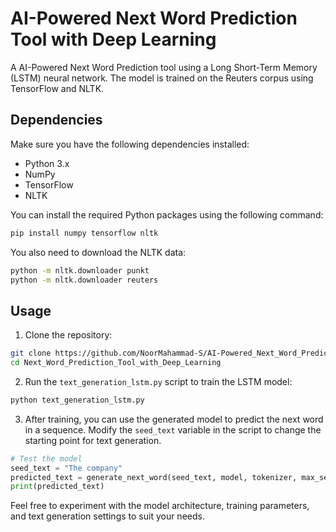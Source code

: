 # AI-Powered Next Word Prediction Tool with Deep Learning

A AI-Powered Next Word Prediction tool using a Long Short-Term Memory (LSTM) neural network. The model is trained on the Reuters corpus using TensorFlow and NLTK.

## Dependencies

Make sure you have the following dependencies installed:

- Python 3.x
- NumPy
- TensorFlow
- NLTK

You can install the required Python packages using the following command:

```bash
pip install numpy tensorflow nltk
```

You also need to download the NLTK data:

```bash
python -m nltk.downloader punkt
python -m nltk.downloader reuters
```

## Usage

1. Clone the repository:

```bash
git clone https://github.com/NoorMahammad-S/AI-Powered_Next_Word_Prediction_Tool_with_Deep_Learning.git
cd Next_Word_Prediction_Tool_with_Deep_Learning
```

2. Run the `text_generation_lstm.py` script to train the LSTM model:

```bash
python text_generation_lstm.py
```

3. After training, you can use the generated model to predict the next word in a sequence. Modify the `seed_text` variable in the script to change the starting point for text generation.

```python
# Test the model
seed_text = "The company"
predicted_text = generate_next_word(seed_text, model, tokenizer, max_sequence_length)
print(predicted_text)
```

Feel free to experiment with the model architecture, training parameters, and text generation settings to suit your needs.

